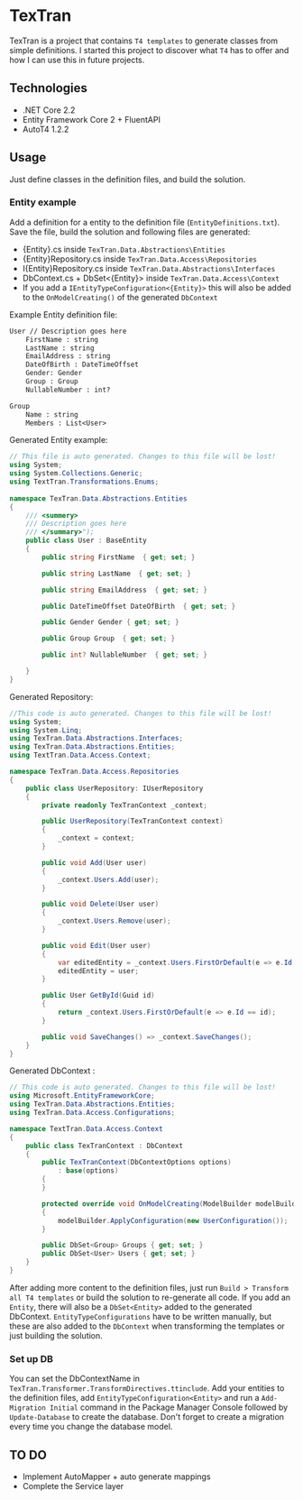 # TexTran

TexTran is a project that contains `T4 templates` to generate classes from simple definitions. I started this project to discover what `T4` has to offer and how I can use this in future projects. 

## Technologies

- .NET Core 2.2
- Entity Framework Core 2 + FluentAPI
- AutoT4 1.2.2

## Usage

Just define classes in the definition files, and build the solution.

### Entity example

Add a definition for a entity to the definition file (`EntityDefinitions.txt`). Save the file, build the solution and following files are generated:
- {Entity}.cs inside `TexTran.Data.Abstractions\Entities`
- {Entity}Repository.cs inside `TexTran.Data.Access\Repositories`
- I{Entity}Repository.cs inside `TexTran.Data.Abstractions\Interfaces`
- DbContext.cs + DbSet<{Entity}> inside `TexTran.Data.Access\Context` 
- If you add a `IEntityTypeConfiguration<{Entity}>` this will also be added to the `OnModelCreating()` of the generated `DbContext` 

Example Entity definition file:

``` txt
User // Description goes here
	FirstName : string
	LastName : string
	EmailAddress : string
	DateOfBirth : DateTimeOffset
	Gender: Gender
	Group : Group
	NullableNumber : int?

Group
	Name : string
	Members : List<User>

```

Generated Entity example:

``` csharp
// This file is auto generated. Changes to this file will be lost!
using System;
using System.Collections.Generic;
using TextTran.Transformations.Enums;
	
namespace TexTran.Data.Abstractions.Entities
{
	/// <summery>
	/// Description goes here
	/// </summary>");
	public class User : BaseEntity
	{
		public string FirstName  { get; set; }

		public string LastName  { get; set; }

		public string EmailAddress  { get; set; }

		public DateTimeOffset DateOfBirth  { get; set; }

		public Gender Gender { get; set; }

		public Group Group  { get; set; }

		public int? NullableNumber  { get; set; }

	}
}
```
Generated Repository:

``` csharp
//This code is auto generated. Changes to this file will be lost!
using System;
using System.Linq;
using TexTran.Data.Abstractions.Interfaces;
using TexTran.Data.Abstractions.Entities;
using TextTran.Data.Access.Context;

namespace TexTran.Data.Access.Repositories
{
	public class UserRepository: IUserRepository
	{
		private readonly TexTranContext _context;

		public UserRepository(TexTranContext context)
		{
			_context = context;
		}

		public void Add(User user)
		{
			_context.Users.Add(user);
		}

		public void Delete(User user)
		{
			_context.Users.Remove(user);
		}

		public void Edit(User user)
		{
			var editedEntity = _context.Users.FirstOrDefault(e => e.Id == user.Id);
			editedEntity = user;
		}

		public User GetById(Guid id)
		{
			return _context.Users.FirstOrDefault(e => e.Id == id);
		}

		public void SaveChanges() => _context.SaveChanges();
	}
}
```

Generated DbContext :
``` csharp
// This code is auto generated. Changes to this file will be lost!
using Microsoft.EntityFrameworkCore;
using TexTran.Data.Abstractions.Entities;
using TexTran.Data.Access.Configurations;

namespace TextTran.Data.Access.Context
{
	public class TexTranContext : DbContext
	{
		public TexTranContext(DbContextOptions options) 
			: base(options) 
		{
		}

		protected override void OnModelCreating(ModelBuilder modelBuilder)
		{
			modelBuilder.ApplyConfiguration(new UserConfiguration());
		}

		public DbSet<Group> Groups { get; set; }
		public DbSet<User> Users { get; set; }
	}
}
```

After adding more content to the definition files, just run `Build > Transform all T4 templates` or build the solution to re-generate all code. If you add an `Entity`, there will also be a `DbSet<Entity>` added to the generated DbContext. `EntityTypeConfigurations` have to be written manually, but these are also added to the `DbContext` when transforming the templates or just building the solution. 

### Set up DB

You can set the DbContextName in `TexTran.Transformer.TransformDirectives.ttinclude`.
Add your entities to the definition files, add `EntityTypeConfiguration<Entity>` and run a `Add-Migration Initial` command in the Package Manager Console followed by `Update-Database` to create the database. Don't forget to create a migration every time you change the database model.

## TO DO

- Implement AutoMapper + auto generate mappings
- Complete the Service layer
